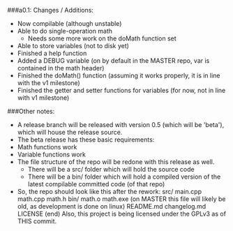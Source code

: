 ###a0.1: Changes / Additions:
- Now compilable (although unstable)
- Able to do single-operation math
    - Needs some more work on the doMath function set
- Able to store variables (not to disk yet)
- Finished a help function
- Added a DEBUG variable (on by default in the MASTER repo, var is contained in the math header)
- Finished the doMath() function (assuming it works properly, it is in line with the v1 milestone)
- Finished the getter and setter functions for variables (for now, not in line with v1 milestone)

###Other notes:

- A release branch will be released with version 0.5 (which will be 'beta'), which will house the release source.
- The beta release has these basic requirements:
- Math functions work
- Variable functions work
- The file structure of the repo will be redone with this release as well.
    - There will be a src/ folder which will hold the source code
    - There will be a bin/ folder which will hold a compiled version of the latest compilable committed code (of that repo)
- So, the repo should look like this after the rework:
src/
    main.cpp
    math.cpp
    math.h
bin/
    math.o
    math.exe (on MASTER this file will likely be old, as development is done on linux)
README.md
changelog.md
LICENSE
(end)
Also, this project is being licensed under the GPLv3 as of THIS commit.
